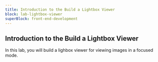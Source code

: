 ```yaml
---
title: Introduction to the Build a Lightbox Viewer
block: lab-lightbox-viewer
superBlock: front-end-development
---
```


## Introduction to the Build a Lightbox Viewer

In this lab, you will build a lighbox viewer for viewing images in a focused mode.
